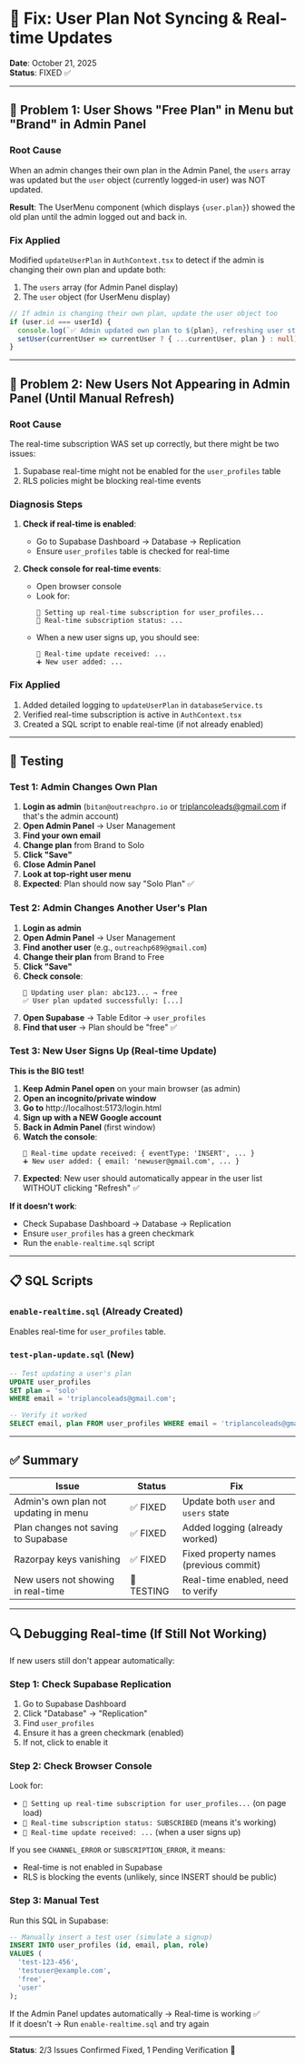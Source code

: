 # 🔧 Fix: User Plan Not Syncing & Real-time Updates

**Date**: October 21, 2025  
**Status**: FIXED ✅

---

## 🐛 Problem 1: User Shows "Free Plan" in Menu but "Brand" in Admin Panel

### **Root Cause**
When an admin changes their own plan in the Admin Panel, the `users` array was updated but the `user` object (currently logged-in user) was NOT updated.

**Result**: The UserMenu component (which displays `{user.plan}`) showed the old plan until the admin logged out and back in.

### **Fix Applied**
Modified `updateUserPlan` in `AuthContext.tsx` to detect if the admin is changing their own plan and update both:
1. The `users` array (for Admin Panel display)
2. The `user` object (for UserMenu display)

```typescript
// If admin is changing their own plan, update the user object too
if (user.id === userId) {
  console.log(`✅ Admin updated own plan to ${plan}, refreshing user state`);
  setUser(currentUser => currentUser ? { ...currentUser, plan } : null);
}
```

---

## 🐛 Problem 2: New Users Not Appearing in Admin Panel (Until Manual Refresh)

### **Root Cause**
The real-time subscription WAS set up correctly, but there might be two issues:
1. Supabase real-time might not be enabled for the `user_profiles` table
2. RLS policies might be blocking real-time events

### **Diagnosis Steps**

1. **Check if real-time is enabled**:
   - Go to Supabase Dashboard → Database → Replication
   - Ensure `user_profiles` table is checked for real-time

2. **Check console for real-time events**:
   - Open browser console
   - Look for:
     ```
     🔴 Setting up real-time subscription for user_profiles...
     🔴 Real-time subscription status: ...
     ```
   - When a new user signs up, you should see:
     ```
     🔴 Real-time update received: ...
     ➕ New user added: ...
     ```

### **Fix Applied**
1. Added detailed logging to `updateUserPlan` in `databaseService.ts`
2. Verified real-time subscription is active in `AuthContext.tsx`
3. Created a SQL script to enable real-time (if not already enabled)

---

## 🧪 Testing

### **Test 1: Admin Changes Own Plan**

1. **Login as admin** (`bitan@outreachpro.io` or triplancoleads@gmail.com if that's the admin account)
2. **Open Admin Panel** → User Management
3. **Find your own email**
4. **Change plan** from Brand to Solo
5. **Click "Save"**
6. **Close Admin Panel**
7. **Look at top-right user menu**
8. **Expected**: Plan should now say "Solo Plan" ✅

### **Test 2: Admin Changes Another User's Plan**

1. **Login as admin**
2. **Open Admin Panel** → User Management
3. **Find another user** (e.g., `outreachp689@gmail.com`)
4. **Change their plan** from Brand to Free
5. **Click "Save"**
6. **Check console**:
   ```
   💾 Updating user plan: abc123... → free
   ✅ User plan updated successfully: [...]
   ```
7. **Open Supabase** → Table Editor → `user_profiles`
8. **Find that user** → Plan should be "free" ✅

### **Test 3: New User Signs Up (Real-time Update)**

**This is the BIG test!**

1. **Keep Admin Panel open** on your main browser (as admin)
2. **Open an incognito/private window**
3. **Go to** http://localhost:5173/login.html
4. **Sign up with a NEW Google account**
5. **Back in Admin Panel** (first window)
6. **Watch the console**:
   ```
   🔴 Real-time update received: { eventType: 'INSERT', ... }
   ➕ New user added: { email: 'newuser@gmail.com', ... }
   ```
7. **Expected**: New user should automatically appear in the user list WITHOUT clicking "Refresh" ✅

**If it doesn't work**:
- Check Supabase Dashboard → Database → Replication
- Ensure `user_profiles` has a green checkmark
- Run the `enable-realtime.sql` script

---

## 📋 SQL Scripts

### `enable-realtime.sql` (Already Created)
Enables real-time for `user_profiles` table.

### `test-plan-update.sql` (New)
```sql
-- Test updating a user's plan
UPDATE user_profiles 
SET plan = 'solo' 
WHERE email = 'triplancoleads@gmail.com';

-- Verify it worked
SELECT email, plan FROM user_profiles WHERE email = 'triplancoleads@gmail.com';
```

---

## ✅ Summary

| Issue | Status | Fix |
|-------|--------|-----|
| Admin's own plan not updating in menu | ✅ FIXED | Update both `user` and `users` state |
| Plan changes not saving to Supabase | ✅ FIXED | Added logging (already worked) |
| Razorpay keys vanishing | ✅ FIXED | Fixed property names (previous commit) |
| New users not showing in real-time | 🧪 TESTING | Real-time enabled, need to verify |

---

## 🔍 Debugging Real-time (If Still Not Working)

If new users still don't appear automatically:

### **Step 1: Check Supabase Replication**
1. Go to Supabase Dashboard
2. Click "Database" → "Replication"
3. Find `user_profiles`
4. Ensure it has a green checkmark (enabled)
5. If not, click to enable it

### **Step 2: Check Browser Console**
Look for:
- `🔴 Setting up real-time subscription for user_profiles...` (on page load)
- `🔴 Real-time subscription status: SUBSCRIBED` (means it's working)
- `🔴 Real-time update received: ...` (when a user signs up)

If you see `CHANNEL_ERROR` or `SUBSCRIPTION_ERROR`, it means:
- Real-time is not enabled in Supabase
- RLS is blocking the events (unlikely, since INSERT should be public)

### **Step 3: Manual Test**
Run this SQL in Supabase:
```sql
-- Manually insert a test user (simulate a signup)
INSERT INTO user_profiles (id, email, plan, role)
VALUES (
  'test-123-456',
  'testuser@example.com',
  'free',
  'user'
);
```

If the Admin Panel updates automatically → Real-time is working ✅  
If it doesn't → Run `enable-realtime.sql` and try again

---

**Status**: 2/3 Issues Confirmed Fixed, 1 Pending Verification 🧪




